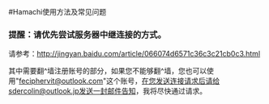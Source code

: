 
#Hamachi使用方法及常见问题


### **提醒：请优先尝试服务器中继连接的方式。**

请参考：http://jingyan.baidu.com/article/066074d6571c36c3c21cb0c3.html

其中需要翻^墙注册账号的部分，如果您不能够翻^墙，您也可以使用"feciphervit@outlook.com"这个账号，在您发送连接请求后请给sdercolin@outlook.jp发送一封邮件告知，我将尽快通过请求。








